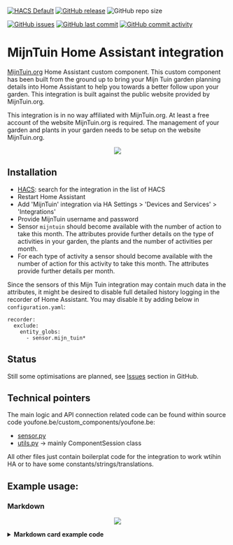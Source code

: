 [![HACS Default](https://img.shields.io/badge/HACS-Default-blue.svg)](https://github.com/hacs/default)
[![GitHub release](https://img.shields.io/github/release/myTselection/MijnTuin.svg)](https://github.com/myTselection/MijnTuin/releases)
![GitHub repo size](https://img.shields.io/github/repo-size/myTselection/MijnTuin.svg)

[![GitHub issues](https://img.shields.io/github/issues/myTselection/MijnTuin.svg)](https://github.com/myTselection/MijnTuin/issues)
[![GitHub last commit](https://img.shields.io/github/last-commit/myTselection/MijnTuin.svg)](https://github.com/myTselection/MijnTuin/commits/master)
[![GitHub commit activity](https://img.shields.io/github/commit-activity/m/myTselection/MijnTuin.svg)](https://github.com/myTselection/MijnTuin/graphs/commit-activity)

# MijnTuin Home Assistant integration
[MijnTuin.org](https://www.mijntuin.org/) Home Assistant custom component. This custom component has been built from the ground up to bring your Mijn Tuin garden planning details into Home Assistant to help you towards a better follow upon your garden. This integration is built against the public website provided by MijnTuin.org.

This integration is in no way affiliated with MijnTuin.org. At least a free account of the website MijnTuin.org is required. The management of your garden and plants in your garden needs to be setup on the website MijnTuin.org.


<p align="center"><img src="https://raw.githubusercontent.com/myTselection/MijnTuin/master/icon.png"/></p>


## Installation
- [HACS](https://hacs.xyz/): search for the integration in the list of HACS
- Restart Home Assistant
- Add 'MijnTuin' integration via HA Settings > 'Devices and Services' > 'Integrations'
- Provide MijnTuin username and password
- Sensor `mijntuin` should become available with the number of action to take this month. The attributes provide further details on the type of activities in your garden, the plants and the number of activities per month.
- For each type of activity a sensor should become available with the number of action for this activity to take this month. The attributes provide further details per month.

Since the sensors of this Mijn Tuin integration may contain much data in the attributes, it might be desired to disable full detailed history logging in the recorder of Home Assistant. You may disable it by adding below in `configuration.yaml`:
```
recorder:
  exclude:
    entity_globs:
      - sensor.mijn_tuin*
```

## Status
Still some optimisations are planned, see [Issues](https://github.com/myTselection/MijnTuin/issues) section in GitHub.

## Technical pointers
The main logic and API connection related code can be found within source code youfone.be/custom_components/youfone.be:
- [sensor.py](https://github.com/myTselection/MijnTuin/blob/master/custom_components/MijnTuin/sensor.py)
- [utils.py](https://github.com/myTselection/MijnTuin/blob/master/custom_components/MijnTuin/utils.py) -> mainly ComponentSession class

All other files just contain boilerplat code for the integration to work wtihin HA or to have some constants/strings/translations.

## Example usage: 
### Markdown
<p align="center"><img src="https://raw.githubusercontent.com/myTselection/MijnTuin/master/Markdown%20Card%20example.png"/></p>

<details><summary><b>Markdown card example code</b></summary>

```
type: markdown
content: >-
  ## Activiteiten deze maand: {{states('sensor.mijn_tuin')}}


  {% set activities = states | rejectattr("entity_id","eq","sensor.mijn_tuin") |
  selectattr("entity_id", "match","^sensor.mijn_tuin_*") | list %}

  {% for activity_device in activities %}

  {% set activity = activity_device.entity_id %}

  {% if state_attr(activity,"actionsThisMonth") > 0 %}

  {% set this_month = now().strftime("%B") %}

    <details>
    <summary>
    <b>{{state_attr(activity,'activityType') }}: </b> ({{state_attr(activity,this_month)|length }})</summary>
    {% for plant in state_attr(activity,this_month)  %}
    
    -  <details>
       <summary> 
       <img src="{{ plant.get('photo').get('src') }} " width="30"></img> <b><a href="{{ plant.get('plant_link') }}" target="_blank" title="{{ plant.get('latin_name') }}">{{ plant.get('name') }}</a></b>: {{ plant.get('description') }}</summary>
        {% if plant.get('details','')|length  > 0 %}
        - {{ plant.get('details') }}
        {% endif %}
        
        - <a href="{{ plant.get('link') }}" target="_blank">link</a>
        
        </details>
    
    {% endfor %}

    </details></br>

  {% endif %}

  {% endfor %}


  ### Planten: 

  {% for plant in state_attr('sensor.mijn_tuin','Plants')
  %}[{{plant.get('name')}}]({{plant.get('link')}}
  "{{plant.get('latin_name')}}"), {% endfor %}


```

</details>
